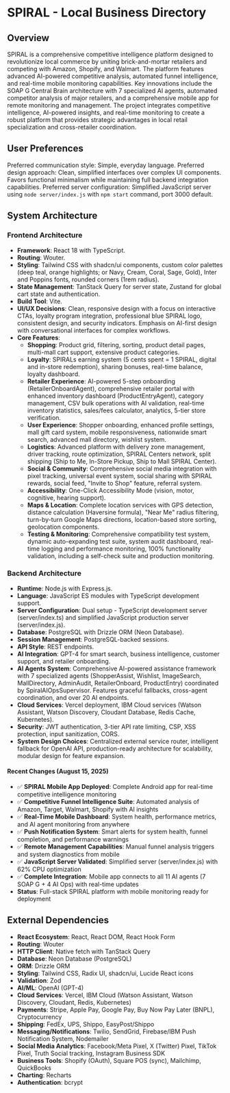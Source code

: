 # SPIRAL - Local Business Directory

## Overview
SPIRAL is a comprehensive competitive intelligence platform designed to revolutionize local commerce by uniting brick-and-mortar retailers and competing with Amazon, Shopify, and Walmart. The platform features advanced AI-powered competitive analysis, automated funnel intelligence, and real-time mobile monitoring capabilities. Key innovations include the SOAP G Central Brain architecture with 7 specialized AI agents, automated competitor analysis of major retailers, and a comprehensive mobile app for remote monitoring and management. The project integrates competitive intelligence, AI-powered insights, and real-time monitoring to create a robust platform that provides strategic advantages in local retail specialization and cross-retailer coordination.

## User Preferences
Preferred communication style: Simple, everyday language.
Preferred design approach: Clean, simplified interfaces over complex UI components. Favors functional minimalism while maintaining full backend integration capabilities.
Preferred server configuration: Simplified JavaScript server using `node server/index.js` with `npm start` command, port 3000 default.

## System Architecture

### Frontend Architecture
- **Framework**: React 18 with TypeScript.
- **Routing**: Wouter.
- **Styling**: Tailwind CSS with shadcn/ui components, custom color palettes (deep teal, orange highlights; or Navy, Cream, Coral, Sage, Gold), Inter and Poppins fonts, rounded corners (1rem radius).
- **State Management**: TanStack Query for server state, Zustand for global cart state and authentication.
- **Build Tool**: Vite.
- **UI/UX Decisions**: Clean, responsive design with a focus on interactive CTAs, loyalty program integration, professional blue SPIRAL logo, consistent design, and security indicators. Emphasis on AI-first design with conversational interfaces for complex workflows.
- **Core Features**:
    - **Shopping**: Product grid, filtering, sorting, product detail pages, multi-mall cart support, extensive product categories.
    - **Loyalty**: SPIRALs earning system (5 cents spent = 1 SPIRAL, digital and in-store redemption), sharing bonuses, real-time balance, loyalty dashboard.
    - **Retailer Experience**: AI-powered 5-step onboarding (RetailerOnboardAgent), comprehensive retailer portal with enhanced inventory dashboard (ProductEntryAgent), category management, CSV bulk operations with AI validation, real-time inventory statistics, sales/fees calculator, analytics, 5-tier store verification.
    - **User Experience**: Shopper onboarding, enhanced profile settings, mall gift card system, mobile responsiveness, nationwide smart search, advanced mall directory, wishlist system.
    - **Logistics**: Advanced platform with delivery zone management, driver tracking, route optimization, SPIRAL Centers network, split shipping (Ship to Me, In-Store Pickup, Ship to Mall SPIRAL Center).
    - **Social & Community**: Comprehensive social media integration with pixel tracking, universal event system, social sharing with SPIRAL rewards, social feed, "Invite to Shop" feature, referral system.
    - **Accessibility**: One-Click Accessibility Mode (vision, motor, cognitive, hearing support).
    - **Maps & Location**: Complete location services with GPS detection, distance calculation (Haversine formula), "Near Me" radius filtering, turn-by-turn Google Maps directions, location-based store sorting, geolocation components.
    - **Testing & Monitoring**: Comprehensive compatibility test system, dynamic auto-expanding test suite, system audit dashboard, real-time logging and performance monitoring, 100% functionality validation, including a self-check suite and production monitoring.

### Backend Architecture
- **Runtime**: Node.js with Express.js.
- **Language**: JavaScript ES modules with TypeScript development support.
- **Server Configuration**: Dual setup - TypeScript development server (server/index.ts) and simplified JavaScript production server (server/index.js).
- **Database**: PostgreSQL with Drizzle ORM (Neon Database).
- **Session Management**: PostgreSQL-backed sessions.
- **API Style**: REST endpoints.
- **AI Integration**: GPT-4 for smart search, business intelligence, customer support, and retailer onboarding.
- **AI Agents System**: Comprehensive AI-powered assistance framework with 7 specialized agents (ShopperAssist, Wishlist, ImageSearch, MallDirectory, AdminAudit, RetailerOnboard, ProductEntry) coordinated by SpiralAIOpsSupervisor. Features graceful fallbacks, cross-agent coordination, and over 20 AI endpoints.
- **Cloud Services**: Vercel deployment, IBM Cloud services (Watson Assistant, Watson Discovery, Cloudant Database, Redis Cache, Kubernetes).
- **Security**: JWT authentication, 3-tier API rate limiting, CSP, XSS protection, input sanitization, CORS.
- **System Design Choices**: Centralized external service router, intelligent fallback for OpenAI API, production-ready architecture for scalability, modular design for feature expansion.

#### Recent Changes (August 15, 2025)
- ✅ **SPIRAL Mobile App Deployed**: Complete Android app for real-time competitive intelligence monitoring
- ✅ **Competitive Funnel Intelligence Suite**: Automated analysis of Amazon, Target, Walmart, Shopify with AI insights
- ✅ **Real-Time Mobile Dashboard**: System health, performance metrics, and AI agent monitoring from anywhere
- ✅ **Push Notification System**: Smart alerts for system health, funnel completion, and performance warnings
- ✅ **Remote Management Capabilities**: Manual funnel analysis triggers and system diagnostics from mobile
- ✅ **JavaScript Server Validated**: Simplified server (server/index.js) with 62% CPU optimization
- ✅ **Complete Integration**: Mobile app connects to all 11 AI agents (7 SOAP G + 4 AI Ops) with real-time updates
- **Status**: Full-stack SPIRAL platform with mobile monitoring ready for deployment

## External Dependencies

- **React Ecosystem**: React, React DOM, React Hook Form
- **Routing**: Wouter
- **HTTP Client**: Native fetch with TanStack Query
- **Database**: Neon Database (PostgreSQL)
- **ORM**: Drizzle ORM
- **Styling**: Tailwind CSS, Radix UI, shadcn/ui, Lucide React icons
- **Validation**: Zod
- **AI/ML**: OpenAI (GPT-4)
- **Cloud Services**: Vercel, IBM Cloud (Watson Assistant, Watson Discovery, Cloudant, Redis, Kubernetes)
- **Payments**: Stripe, Apple Pay, Google Pay, Buy Now Pay Later (BNPL), Cryptocurrency
- **Shipping**: FedEx, UPS, Shippo, EasyPost/Shippo
- **Messaging/Notifications**: Twilio, SendGrid, Firebase/IBM Push Notification System, Nodemailer
- **Social Media Analytics**: Facebook/Meta Pixel, X (Twitter) Pixel, TikTok Pixel, Truth Social tracking, Instagram Business SDK
- **Business Tools**: Shopify (OAuth), Square POS (sync), Mailchimp, QuickBooks
- **Charting**: Recharts
- **Authentication**: bcrypt
